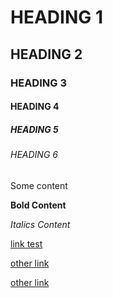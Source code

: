 # HEADING 1

## HEADING 2

### HEADING 3

#### HEADING 4

##### HEADING 5

###### HEADING 6

Some content

**Bold Content**

*Italics Content*

[link test](www.google.com)

[other link](TEST_PAGE.md)

[other link](./test2/TEST_PAGE_IN_FOLDER.md)